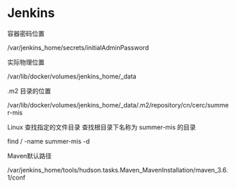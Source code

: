 # Jenkins 

容器密码位置

/var/jenkins_home/secrets/initialAdminPassword

实际物理位置

/var/lib/docker/volumes/jenkins_home/_data

.m2 目录的位置

/var/lib/docker/volumes/jenkins_home/_data/.m2/repository/cn/cerc/summer-mis

Linux 查找指定的文件目录
查找根目录下名称为 summer-mis 的目录

find / -name summer-mis  -d

Maven默认路径

/var/jenkins_home/tools/hudson.tasks.Maven_MavenInstallation/maven_3.6.1/conf